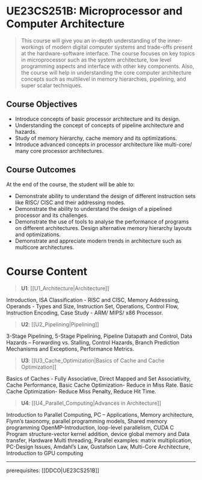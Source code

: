 # UE23CS251B: Microprocessor and Computer Architecture

> This course will give you an in-depth understanding of the inner-workings of modern digital computer systems and trade-offs present at the hardware-software interface. The course focuses on key topics in microprocessor such as the system architecture, low level programming aspects and interface with other key components. Also, the course will help in understanding the core computer architecture concepts such as multilevel in memory hierarchies, pipelining, and super scalar techniques.

## Course Objectives

- Introduce concepts of basic processor architecture and its design.
- Understanding the concept of concepts of pipeline architecture and hazards.
- Study of memory hierarchy, cache memory and its optimizations.
- Introduce advanced concepts in processor architecture like multi-core/ many core processor architectures.

## Course Outcomes

At the end of the course, the student will be able to:

- Demonstrate ability to understand the design of different instruction sets like RISC/ CISC and their addressing modes.
- Demonstrate the ability to understand the design of a pipelined processor and its challenges.
- Demonstrate the use of tools to analyse the performance of programs on different architectures. Design alternative memory hierarchy layouts and optimizations.
- Demonstrate and appreciate modern trends in architecture such as multicore architectures.

# Course Content

> **U1**: [[U1_Architecture|Architecture]]

Introduction, ISA Classification - RISC and CISC, Memory Addressing, Operands - Types and Size, Instruction Set, Operations, Control Flow, Instruction Encoding, Case Study - ARM/ MIPS/ x86 Processor.

> **U2**: [[U2_Pipelining|Pipelining]]

3-Stage Pipelining, 5-Stage Pipelining, Pipeline Datapath and Control, Data Hazards – Forwarding vs. Stalling, Control Hazards, Branch Prediction Mechanisms and Exceptions, Performance Metrics.

> **U3**: [[U3_Cache_Optimization|Basics of Cache and Cache Optimization]]

Basics of Caches - Fully Associative, Direct Mapped and Set Associativity, Cache Performance, Basic Cache Optimization- Reduce in Miss Rate. Basic Cache Optimization- Reduce Miss Penalty, Reduce Hit Time.

> **U4**: [[U4_Parallel_Computing|Advances in Architecture]]

Introduction to Parallel Computing, PC – Applications, Memory architecture, Flynn’s taxonomy, parallel programming models, Shared memory programming OpenMP-Introduction, loop-level parallelism, CUDA C Program structure-vector kernel addition, device global memory and Data transfer, Hardware Multi threading, Parallel examples: matrix multiplication, PC-Design Issues, Amdahl’s Law, Gustafson Law, Multi-Core Architecture, Introduction to GPU computing

---

prerequisites: [[DDCO|UE23CS251B]]